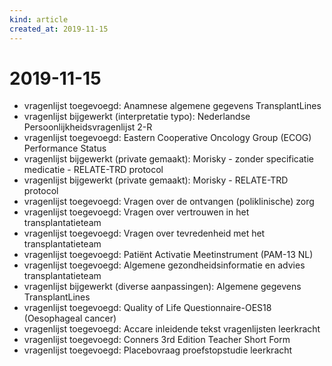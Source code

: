 ```yaml
---
kind: article
created_at: 2019-11-15
---
```


# 2019-11-15

* vragenlijst toegevoegd: Anamnese algemene gegevens TransplantLines
* vragenlijst bijgewerkt (interpretatie typo): Nederlandse Persoonlijkheidsvragenlijst 2-R
* vragenlijst toegevoegd: Eastern Cooperative Oncology Group (ECOG) Performance Status
* vragenlijst bijgewerkt (private gemaakt): Morisky - zonder specificatie medicatie - RELATE-TRD protocol
* vragenlijst bijgewerkt (private gemaakt): Morisky - RELATE-TRD protocol
* vragenlijst toegevoegd: Vragen over de ontvangen (poliklinische) zorg
* vragenlijst toegevoegd: Vragen over vertrouwen in het transplantatieteam
* vragenlijst toegevoegd: Vragen over tevredenheid met het transplantatieteam
* vragenlijst toegevoegd: Patiënt Activatie Meetinstrument (PAM-13 NL)
* vragenlijst toegevoegd: Algemene gezondheidsinformatie en advies transplantatieteam
* vragenlijst bijgewerkt (diverse aanpassingen): Algemene gegevens TransplantLines
* vragenlijst toegevoegd: Quality of Life Questionnaire-OES18 (Oesophageal cancer)
* vragenlijst toegevoegd: Accare inleidende tekst vragenlijsten leerkracht
* vragenlijst toegevoegd: Conners 3rd Edition Teacher Short Form
* vragenlijst toegevoegd: Placebovraag proefstopstudie leerkracht
